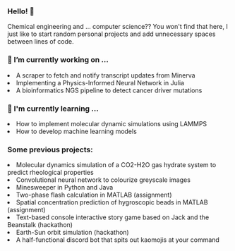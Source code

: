 ### Hello! 👋
Chemical engineering and ... computer science?? You won't find that here, I just like to start random personal projects and add unnecessary spaces between lines of code.

<h3>🔭 I’m currently working on ...</h3>
<li>A scraper to fetch and notify transcript updates from Minerva</li>
<li>Implementing a Physics-Informed Neural Network in Julia</li>
<li>A bioinformatics NGS pipeline to detect cancer driver mutations</li>

<h3>🌱 I'm currently learning ...</h3>
<li>How to implement molecular dynamic simulations using LAMMPS</li>
<li>How to develop machine learning models</li>

<h3>Some previous projects:</h3>
<li>Molecular dynamics simulation of a CO2-H2O gas hydrate system to predict rheological properties</li>
<li>Convolutional neural network to colourize greyscale images</li>
<li>Minesweeper in Python and Java</li>
<li>Two-phase flash calculation in MATLAB (assignment)</li>
<li>Spatial concentration prediction of hygroscopic beads in MATLAB (assignment)</li>
<li>Text-based console interactive story game based on Jack and the Beanstalk (hackathon)</li>
<li>Earth-Sun orbit simulation (hackathon)</li>
<li>A half-functional discord bot that spits out kaomojis at your command</li>

<!--
**jennifertramsu/jennifertramsu** is a ✨ _special_ ✨ repository because its `README.md` (this file) appears on your GitHub profile.

Here are some ideas to get you started:

- 🔭 I’m currently working on ...
- 🌱 I’m currently learning ...
- 👯 I’m looking to collaborate on ...
- 🤔 I’m looking for help with ...
- 💬 Ask me about ...
- 📫 How to reach me: ...
- 😄 Pronouns: ...
- ⚡ Fun fact: ...
-->
